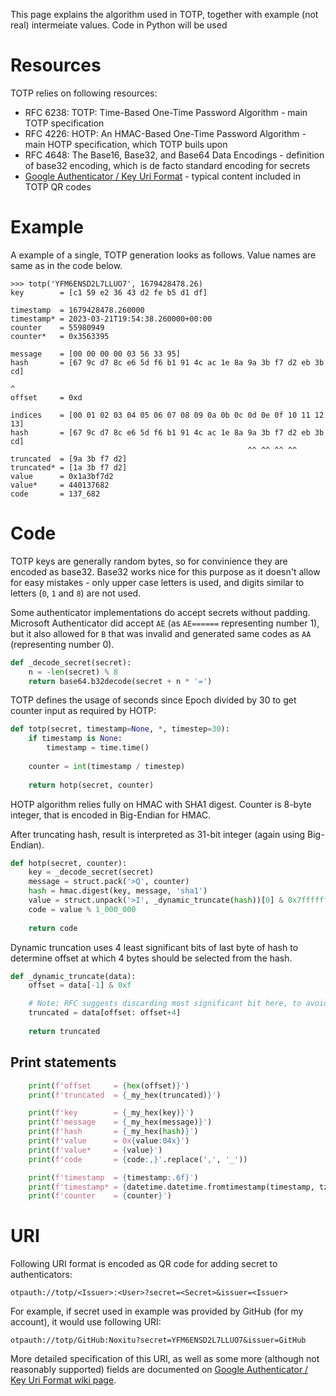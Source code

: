 This page explains the algorithm used in TOTP, together with example (not real) intermeiate values. Code in Python will be used

# Resources

TOTP relies on following resources:

 - RFC 6238: TOTP: Time-Based One-Time Password Algorithm - main TOTP specification
 - RFC 4226: HOTP: An HMAC-Based One-Time Password Algorithm - main HOTP specification, which TOTP buils upon
 - RFC 4648: The Base16, Base32, and Base64 Data Encodings - definition of base32 encoding, which is de facto standard encoding for secrets
 - [Google Authenticator / Key Uri Format](https://github.com/google/google-authenticator/wiki/Key-Uri-Format) - typical content included in TOTP QR codes

# Example

A example of a single, TOTP generation looks as follows. Value names are same as in the code below.

```
>>> totp('YFM6ENSD2L7LLUO7', 1679428478.26)
key        = [c1 59 e2 36 43 d2 fe b5 d1 df]

timestamp  = 1679428478.260000
timestamp* = 2023-03-21T19:54:38.260000+00:00
counter    = 55980949
counter*   = 0x3563395

message    = [00 00 00 00 03 56 33 95]
hash       = [67 9c d7 8c e6 5d f6 b1 91 4c ac 1e 8a 9a 3b f7 d2 eb 3b cd]
                                                                        ^ 
offset     = 0xd

indices    = [00 01 02 03 04 05 06 07 08 09 0a 0b 0c 0d 0e 0f 10 11 12 13]
hash       = [67 9c d7 8c e6 5d f6 b1 91 4c ac 1e 8a 9a 3b f7 d2 eb 3b cd]
                                                     ^^ ^^ ^^ ^^
truncated  = [9a 3b f7 d2]
truncated* = [1a 3b f7 d2]
value      = 0x1a3bf7d2
value*     = 440137682
code       = 137_682
```

# Code

TOTP keys are generally random bytes, so for convinience they are encoded as base32. Base32 works nice for this purpose as it doesn't allow for easy mistakes - only upper case letters is used, and digits similar to letters (`0`, `1` and `8`) are not used.

Some authenticator implementations do accept secrets without padding. Microsoft Authenticator did accept `AE` (as `AE======` representing number 1), but it also allowed for `B` that was invalid and generated same codes as `AA` (representing number 0).

```py
def _decode_secret(secret):
    n = -len(secret) % 8
    return base64.b32decode(secret + n * '=')
```

TOTP defines the usage of seconds since Epoch divided by 30 to get counter input as required by HOTP:

```py
def totp(secret, timestamp=None, *, timestep=30):
    if timestamp is None:
        timestamp = time.time()
    
    counter = int(timestamp / timestep)
    
    return hotp(secret, counter)
```

HOTP algorithm relies fully on HMAC with SHA1 digest. Counter is 8-byte integer, that is encoded in Big-Endian for HMAC.

After truncating hash, result is interpreted as 31-bit integer (again using Big-Endian).

```py
def hotp(secret, counter):
    key = _decode_secret(secret)
    message = struct.pack('>Q', counter)
    hash = hmac.digest(key, message, 'sha1')
    value = struct.unpack('>I', _dynamic_truncate(hash))[0] & 0x7fffffff
    code = value % 1_000_000
    
    return code
```

Dynamic truncation uses 4 least significant bits of last byte of hash to determine offset at which 4 bytes should be selected from the hash.

```py
def _dynamic_truncate(data):
    offset = data[-1] & 0xf

    # Note: RFC suggests discarding most significant bit here, to avoid problems with sign.
    truncated = data[offset: offset+4]
    
    return truncated
```

## Print statements

```py
    print(f'offset     = {hex(offset)}')
    print(f'truncated  = {_my_hex(truncated)}')

    print(f'key        = {_my_hex(key)}')
    print(f'message    = {_my_hex(message)}')
    print(f'hash       = {_my_hex(hash)}')
    print(f'value      = 0x{value:04x}')
    print(f'value*     = {value}')
    print(f'code       = {code:,}'.replace(',', '_'))

    print(f'timestamp  = {timestamp:.6f}')
    print(f'timestamp* = {datetime.datetime.fromtimestamp(timestamp, tz=datetime.timezone.utc).isoformat()}')
    print(f'counter    = {counter}')
```

# URI

Following URI format is encoded as QR code for adding secret to authenticators:

    otpauth://totp/<Issuer>:<User>?secret=<Secret>&issuer=<Issuer>
    
For example, if secret used in example was provided by GitHub (for my account), it would use following URI:

    otpauth://totp/GitHub:Noxitu?secret=YFM6ENSD2L7LLUO7&issuer=GitHub

More detailed specification of this URI, as well as some more (although not reasonably supported) fields are documented on [Google Authenticator / Key Uri Format wiki page](https://github.com/google/google-authenticator/wiki/Key-Uri-Format).
